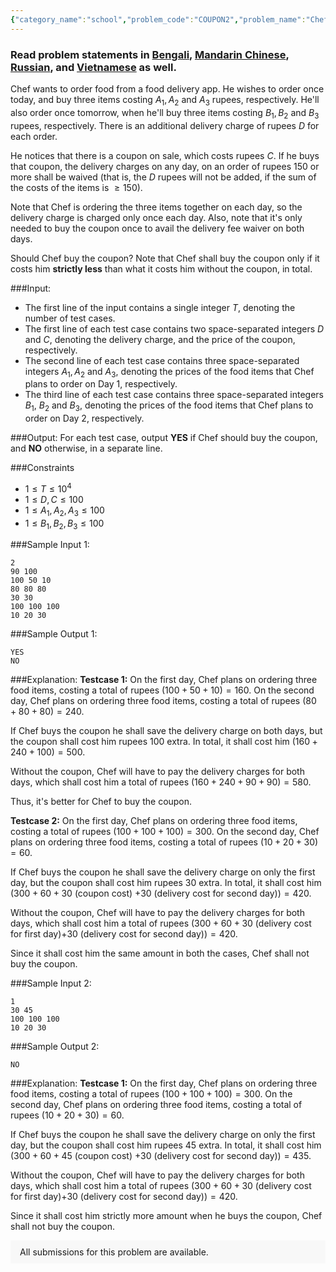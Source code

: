 ```yaml
---
{"category_name":"school","problem_code":"COUPON2","problem_name":"Chef and Coupon","problemComponents":{"constraints":"","constraintsState":false,"subtasks":"","subtasksState":false,"inputFormat":"","inputFormatState":false,"outputFormat":"","outputFormatState":false,"sampleTestCases":{}},"video_editorial_url":"https://youtu.be/Hrw_RNQzlzw","languages_supported":{"0":"CPP14","1":"C","2":"JAVA","3":"PYTH 3.6","4":"CPP17","5":"PYTH","6":"PYP3","7":"CS2","8":"ADA","9":"PYPY","10":"TEXT","11":"PAS fpc","12":"NODEJS","13":"RUBY","14":"PHP","15":"GO","16":"HASK","17":"TCL","18":"PERL","19":"SCALA","20":"LUA","21":"kotlin","22":"BASH","23":"JS","24":"LISP sbcl","25":"rust","26":"PAS gpc","27":"BF","28":"CLOJ","29":"R","30":"D","31":"CAML","32":"FORT","33":"ASM","34":"swift","35":"FS","36":"WSPC","37":"LISP clisp","38":"SQL","39":"SCM guile","40":"PERL6","41":"ERL","42":"CLPS","43":"ICK","44":"NICE","45":"PRLG","46":"ICON","47":"COB","48":"SCM chicken","49":"PIKE","50":"SCM qobi","51":"ST","52":"SQLQ","53":"NEM"},"max_timelimit":0.5,"source_sizelimit":50000,"problem_author":"akash_adm","problem_tester":"","date_added":"26-02-2021","tags":{"0":"akash_adm","1":"cakewalk","2":"start1","3":"taran_1407"},"problem_difficulty_level":"Cakewalk","best_tag":"","editorial_url":"https://discuss.codechef.com/problems/COUPON2","time":{"view_start_date":1104528600,"submit_start_date":1104528600,"visible_start_date":1104528600,"end_date":1735669800},"is_direct_submittable":false,"problemDiscussURL":"https://discuss.codechef.com/search?q=COUPON2","is_proctored":false,"visitedContests":{},"layout":"problem"}
---
```

### Read problem statements in [Bengali](https://www.codechef.com/download/translated/START1/bengali/COUPON2.pdf), [Mandarin Chinese](https://www.codechef.com/download/translated/START1/mandarin/COUPON2.pdf), [Russian](https://www.codechef.com/download/translated/START1/russian/COUPON2.pdf), and [Vietnamese](https://www.codechef.com/download/translated/START1/vietnamese/COUPON2.pdf) as well.

Chef wants to order food from a food delivery app. He wishes to order once today, and buy three items costing $A_1, A_2$ and $A_3$ rupees, respectively. He'll also order once tomorrow, when he'll buy three items costing $B_1, B_2$ and $B_3$ rupees, respectively. There is an additional delivery charge of rupees $D$ for each order.

He notices that there is a coupon on sale, which costs rupees $C$. If he buys that coupon, the delivery charges on any day, on an order of rupees $150$ or more shall be waived (that is, the $D$ rupees will not be added, if the sum of the costs of the items is $\ge 150$). 

Note that Chef is ordering the three items together on each day, so the delivery charge is charged only once each day. Also, note that it's only needed to buy the coupon once to avail the delivery fee waiver on both days.

Should Chef buy the coupon? Note that Chef shall buy the coupon only if it costs him **strictly less** than what it costs him without the coupon, in total.

###Input:

- The first line of the input contains a single integer $T$, denoting the number of test cases. 
- The first line of each test case contains two space-separated integers $D$ and $C$, denoting the delivery charge, and the price of the coupon, respectively.
- The second line of each test case contains three space-separated integers $A_1, A_2$ and $A_3$, denoting the prices of the food items that Chef plans to order on Day $1$, respectively.
- The third line of each test case contains three space-separated integers $B_1$, $B_2$ and $B_3$, denoting the prices of the food items that Chef plans to order on Day $2$, respectively.

###Output:
For each test case, output **YES** if Chef should buy the coupon, and **NO** otherwise, in a separate line.

###Constraints 
- $1 \le T \le 10^4$
- $1 \le D,C \le 100$
- $1 \le  A_1, A_2, A_3  \le 100$
- $1 \le B_1, B_2, B_3 \le 100$

###Sample Input 1:
```
2
90 100
100 50 10
80 80 80
30 30
100 100 100
10 20 30
```
###Sample Output 1:
```
YES
NO
```
###Explanation:
**Testcase 1:** On the first day, Chef plans on ordering three food items, costing a total of rupees $(100+50+10)=160$.   On the second day, Chef plans on ordering three food items, costing a total of rupees $(80+80+80)=240$.     

If Chef buys the coupon he shall save the delivery charge on both days, but the coupon shall cost him rupees $100$ extra. In total, it shall cost him $(160+240+100)=500$. 

Without the coupon, Chef will have to pay the delivery charges for both days, which shall cost him a total of rupees $(160+240+90+90)=580$. 

Thus, it's better for Chef to buy the coupon.

**Testcase 2:** On the first day, Chef plans on ordering three food items, costing a total of rupees $(100+100+100)=300$.   On the second day, Chef plans on ordering three food items, costing a total of rupees $(10+20+30)=60$.  

If Chef buys the coupon he shall save the delivery charge on only the first day, but the coupon shall cost him rupees $30$ extra. In total, it shall cost him $(300+60+30$ (coupon cost) $+30$ (delivery cost for second day)$)=420$. 

Without the coupon, Chef will have to pay the delivery charges for both days, which shall cost him a total of rupees $(300+60+30$ (delivery cost for first day)$+30$ (delivery cost for second day)$)=420$. 

Since it shall cost him the same amount in both the cases, Chef shall not buy the coupon.

###Sample Input 2:
```
1
30 45
100 100 100
10 20 30
```
###Sample Output 2:
```
NO
```
###Explanation:
**Testcase 1:** On the first day, Chef plans on ordering three food items, costing a total of rupees $(100+100+100)=300$.   On the second day, Chef plans on ordering three food items, costing a total of rupees $(10+20+30)=60$.  

If Chef buys the coupon he shall save the delivery charge on only the first day, but the coupon shall cost him rupees $45$ extra. In total, it shall cost him $(300+60+45$ (coupon cost) $+30$ (delivery cost for second day)$)=435$. 

Without the coupon, Chef will have to pay the delivery charges for both days, which shall cost him a total of rupees $(300+60+30$ (delivery cost for first day)$+30$ (delivery cost for second day)$)=420$. 

Since it shall cost him strictly more amount when he buys the coupon, Chef shall not buy the coupon.
<aside style='background: #f8f8f8;padding: 10px 15px;'><div>All submissions for this problem are available.</div></aside>